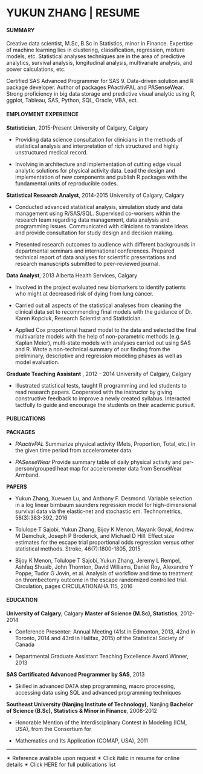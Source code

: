 YUKUN ZHANG | RESUME
===================

#### SUMMARY

Creative data scientist, M.Sc, B.Sc in Statistics, minor in Finance. Expertise of machine learning lies in clustering, classification, regression, mixture models, etc. Statistical analyses techniques are in the area of predictive analytics, survival analysis, longitudinal analysis, multivariate analysis, and power calculations, etc.

Certified SAS Advanced Programmer for SAS 9. Data-driven solution and R package developer. Author of packages PAactivPAL and PASenseWear. Strong proficiency in big data storage and predictive visual analytic using R, ggplot, Tableau, SAS, Python, SQL, Oracle, VBA, ect.

#### EMPLOYMENT EXPERIENCE

**Statistician**, 2015-Present
University of Calgary, Calgary    

- Providing data science consultation for clinicians in the methods of statistical analysis and interpretation of rich structured and highly unstructured medical record.

- Involving in architecture and implementation of cutting edge visual analytic solutions for physical activity data. Lead the design and implementation of new components and publish R packages with the
fundamental units of reproducible codes.

**Statistical Research Analyst**, 2014-2015
University of Calgary, Calgary

- Conducted advanced statistical analysis, simulation study and data management using R/SAS/SQL. Supervised co-workers within the research team regarding data management, data analysis and programming issues. Communicated with clinicians to translate ideas and provide consultation for study design and decision making.

- Presented research outcomes to audience with different backgrounds in departmental seminars and international conferences. Prepared technical report of data analyses for scientific presentations and research manuscripts submitted to peer-reviewed journal.

**Data Analyst**, 2013
Alberta Health Services, Calgary

- Involved in the project evaluated new biomarkers to identify patients who might at decreased risk of dying from lung cancer.

- Carried out all aspects of the statistical analyses from cleaning the clinical data set to recommending final models with the guidance of Dr. Karen Kopciuk, Research Scientist and Statistician.

- Applied Cox proportional hazard model to the data and selected the final multivariate models with the help of non-parametric methods (e.g. Kaplan Meier), multi-state models with analyses carried out using SAS and R. Wrote a non-technical summary of our finding from the preliminary, descriptive and regression modeling phases as well as model evaluation.

**Graduate Teaching Assistant** , 2012 - 2014
University of Calgary, Calgary

- Illustrated statistical tests, taught R programming and led students to read research papers. Cooperated with the instructor by giving constructive feedback to improve a newly created syllabus. Interacted tactfully to guide and encourage the students on their academic pursuit.    

####  PUBLICATIONS
**PACKAGES**

- *PAactivPAL*
Summarize physical activity (Mets, Proportion, Total, etc.) in the given time period from accelerometer data.

- *PASenseWear*
Provide summary table of daily physical activity and per-person/grouped heat map for accelerometer data from SenseWear Armband.

**PAPERS**

- Yukun Zhang, Xuewen Lu, and Anthony F. Desmond. Variable selection in a log linear birnbaum saunders regression model for high-dimensional survival data via the elastic-net and stochastic em. Technometrics, 58(3):383-392, 2016

- Tolulope T Sajobi, Yukun Zhang, Bijoy K Menon, Mayank Goyal, Andrew M Demchuk, Joseph P Broderick, and Michael D Hill. Effect size estimates for the escape trial proportional odds regression versus other statistical methods. Stroke, 46(7):1800-1805, 2015

- Bijoy K Menon, Tolulope T Sajobi, Yukun Zhang, Jeremy L Rempel, Ashfaq Shuaib, John Thornton, David Williams, Daniel Roy, Alexandre Y Poppe, Tudor G Jovin, et al. Analysis of workflow and time to treatment on thrombectomy outcome in the escape randomized controlled trial. Circulation, pages CIRCULATIONAHA 115, 2016

#### EDUCATION
**University of Calgary**, Calgary
**Master of Science (M.Sc), Statistics**, 2012-2014

- Conference Presenter: Annual Meeting (41st in Edmonton, 2013, 42nd in Toronto, 2014 and 43rd in Halifax, 2015) of the Statistical Society of Canada

- Departmental Graduate Assistant Teaching Excellence Award Winner, 2013

**SAS Certificated Advanced Programmer by SAS**, 2013

- Skilled in advanced DATA step programming, macro processing, accessing data using SQL and advanced programming techniques

**Southeast University (Nanjing Institute of Technology)**, Nanjing
**Bachelor of Science (B.Sc), Statistics & Minor in Finance**, 2008-2012

- Honorable Mention of the Interdisciplinary Contest in Modeling (ICM, USA), from the Consortium for

- Mathematics and Its Application (COMAP, USA), 2011


----------
✴ Reference available upon request
✴ Click italic in resume for online details
✴ Click HERE for full publications list
